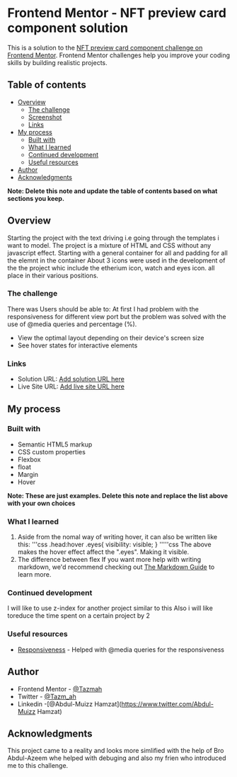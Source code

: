 # Frontend Mentor - NFT preview card component solution

This is a solution to the [NFT preview card component challenge on Frontend Mentor](https://www.frontendmentor.io/challenges/nft-preview-card-component-SbdUL_w0U). Frontend Mentor challenges help you improve your coding skills by building realistic projects. 

## Table of contents

- [Overview](#overview)
  - [The challenge](#the-challenge)
  - [Screenshot](#screenshot)
  - [Links](#links)
- [My process](#my-process)
  - [Built with](#built-with)
  - [What I learned](#what-i-learned)
  - [Continued development](#continued-development)
  - [Useful resources](#useful-resources)
- [Author](#author)
- [Acknowledgments](#acknowledgments)

**Note: Delete this note and update the table of contents based on what sections you keep.**

## Overview
Starting the project with the text driving i.e going through the templates i want to model.
The project is a mixture of HTML and CSS without any javascript effect.
Starting with a general container for all and padding for all the elemnt in the container
About 3 icons were used in the development of the the project whic include the etherium icon, watch and eyes icon.
all place in their various positions.
### The challenge
There was 
Users should be able to:
At first I had problem with the responsiveness for different view port but the problem was solved with the use of @media queries and percentage (%). 
- View the optimal layout depending on their device's screen size
- See hover states for interactive elements


### Links

- Solution URL: [Add solution URL here](https://your-solution-url.com)
- Live Site URL: [Add live site URL here](https://your-live-site-url.com)

## My process

### Built with

- Semantic HTML5 markup
- CSS custom properties
- Flexbox
- float
- Margin
- Hover

**Note: These are just examples. Delete this note and replace the list above with your own choices**

### What I learned

1. Aside from the nomal way of writing hover, it can also be written like this:
'''css
.head:hover .eyes{
    visibility: visible;
} 
'''''css
The above makes the hover effect affect the ".eyes". Making it visible.
2. The difference between flex
If you want more help with writing markdown, we'd recommend checking out [The Markdown Guide](https://www.markdownguide.org/) to learn more.

### Continued development
I will like to use z-index for another project similar to this
Also i will like toreduce the time spent on a certain project by 2

### Useful resources
- [Responsiveness](https://w3school.com) - Helped with @media queries for the responsiveness
## Author


- Frontend Mentor - [@Tazmah](https://www.frontendmentor.io/profile/Tazmah)
- Twitter - [@Tazm_ah](https://www.twitter.com/Tazm_ah)
- Linkedin -[@Abdul-Muizz Hamzat](https://www.twitter.com/Abdul-Muizz Hamzat)


## Acknowledgments

This project came to a reality and looks more simlified with the help of Bro Abdul-Azeem whe helped with debuging and also my frien who introduced me to this challenge.
